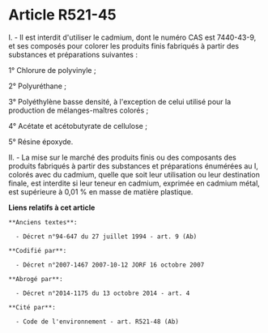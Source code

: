 # Article R521-45

I. - Il est interdit d'utiliser le cadmium, dont le numéro CAS est 7440-43-9, et ses composés pour colorer les produits finis
fabriqués à partir des substances et préparations suivantes :

1° Chlorure de polyvinyle ;

2° Polyuréthane ;

3° Polyéthylène basse densité, à l'exception de celui utilisé pour la production de mélanges-maîtres colorés ;

4° Acétate et acétobutyrate de cellulose ;

5° Résine époxyde.

II. - La mise sur le marché des produits finis ou des composants des produits fabriqués à partir des substances et
préparations énumérées au I, colorés avec du cadmium, quelle que soit leur utilisation ou leur destination finale, est
interdite si leur teneur en cadmium, exprimée en cadmium métal, est supérieure à 0,01 % en masse de matière plastique.

**Liens relatifs à cet article**

	**Anciens textes**:

	  - Décret n°94-647 du 27 juillet 1994 - art. 9 (Ab)

	**Codifié par**:

	  - Décret n°2007-1467 2007-10-12 JORF 16 octobre 2007

	**Abrogé par**:

	  - Décret n°2014-1175 du 13 octobre 2014 - art. 4

	**Cité par**:

	  - Code de l'environnement - art. R521-48 (Ab)
